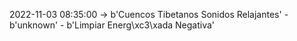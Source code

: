 2022-11-03 08:35:00 -> b'Cuencos Tibetanos Sonidos Relajantes' - b'unknown' - b'Limpiar Energ\xc3\xada Negativa'
